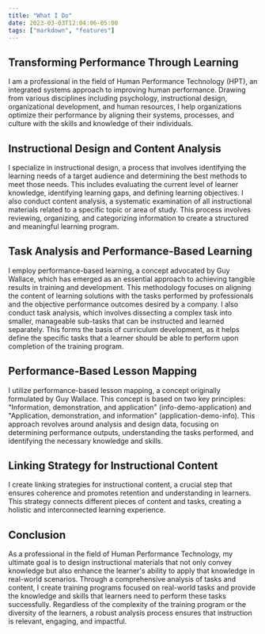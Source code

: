 ```yaml
---
title: "What I Do"
date: 2023-03-03T12:04:06-05:00
tags: ["markdown", "features"]
---
```


## Transforming Performance Through Learning

I am a professional in the field of Human Performance Technology (HPT), an integrated systems approach to improving human performance. Drawing from various disciplines including psychology, instructional design, organizational development, and human resources, I help organizations optimize their performance by aligning their systems, processes, and culture with the skills and knowledge of their individuals.

## Instructional Design and Content Analysis

I specialize in instructional design, a process that involves identifying the learning needs of a target audience and determining the best methods to meet those needs. This includes evaluating the current level of learner knowledge, identifying learning gaps, and defining learning objectives. I also conduct content analysis, a systematic examination of all instructional materials related to a specific topic or area of study. This process involves reviewing, organizing, and categorizing information to create a structured and meaningful learning program.

## Task Analysis and Performance-Based Learning

I employ performance-based learning, a concept advocated by Guy Wallace, which has emerged as an essential approach to achieving tangible results in training and development. This methodology focuses on aligning the content of learning solutions with the tasks performed by professionals and the objective performance outcomes desired by a company. I also conduct task analysis, which involves dissecting a complex task into smaller, manageable sub-tasks that can be instructed and learned separately. This forms the basis of curriculum development, as it helps define the specific tasks that a learner should be able to perform upon completion of the training program.

## Performance-Based Lesson Mapping

I utilize performance-based lesson mapping, a concept originally formulated by Guy Wallace. This concept is based on two key principles: "Information, demonstration, and application" (info-demo-application) and "Application, demonstration, and information" (application-demo-info). This approach revolves around analysis and design data, focusing on determining performance outputs, understanding the tasks performed, and identifying the necessary knowledge and skills.

## Linking Strategy for Instructional Content

I create linking strategies for instructional content, a crucial step that ensures coherence and promotes retention and understanding in learners. This strategy connects different pieces of content and tasks, creating a holistic and interconnected learning experience.

## Conclusion

As a professional in the field of Human Performance Technology, my ultimate goal is to design instructional materials that not only convey knowledge but also enhance the learner's ability to apply that knowledge in real-world scenarios. Through a comprehensive analysis of tasks and content, I create training programs focused on real-world tasks and provide the knowledge and skills that learners need to perform these tasks successfully. Regardless of the complexity of the training program or the diversity of the learners, a robust analysis process ensures that instruction is relevant, engaging, and impactful.